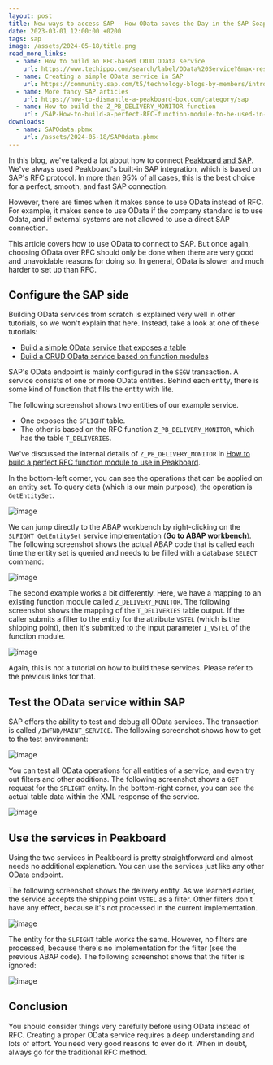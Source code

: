 ```yaml
---
layout: post
title: New ways to access SAP - How OData saves the Day in the SAP Soap Opera
date: 2023-03-01 12:00:00 +0200
tags: sap
image: /assets/2024-05-18/title.png
read_more_links:
  - name: How to build an RFC-based CRUD OData service
    url: https://www.techippo.com/search/label/OData%20Service?&max-results=8
  - name: Creating a simple OData service in SAP
    url: https://community.sap.com/t5/technology-blogs-by-members/introduction-to-odata-and-how-to-implement-them-in-abap/ba-p/13474383
  - name: More fancy SAP articles
    url: https://how-to-dismantle-a-peakboard-box.com/category/sap
  - name: How to build the Z_PB_DELIVERY_MONITOR function
    url: /SAP-How-to-build-a-perfect-RFC-function-module-to-be-used-in-Peakboard.html
downloads:
  - name: SAPOdata.pbmx
    url: /assets/2024-05-18/SAPOdata.pbmx
---
```

In this blog, we've talked a lot about how to connect [Peakboard and SAP](https://how-to-dismantle-a-peakboard-box.com/category/sap). We've always used Peakboard's built-in SAP integration, which is based on SAP's RFC protocol. In more than 95% of all cases, this is the best choice for a perfect, smooth, and fast SAP connection.

However, there are times when it makes sense to use OData instead of RFC. For example, it makes sense to use OData if the company standard is to use Odata, and if external systems are not allowed to use a direct SAP connection. 

This article covers how to use OData to connect to SAP. But once again, choosing OData over RFC should only be done when there are very good and unavoidable reasons for doing so. In general, OData is slower and much harder to set up than RFC.
 
## Configure the SAP side

Building OData services from scratch is explained very well in other tutorials, so we won't explain that here. Instead, take a look at one of these tutorials:

* [Build a simple OData service that exposes a table](https://community.sap.com/t5/technology-blogs-by-members/introduction-to-odata-and-how-to-implement-them-in-abap/ba-p/13474383)
* [Build a CRUD OData service based on function modules](https://www.techippo.com/search/label/OData%20Service?&max-results=8)

SAP's OData endpoint is mainly configured in the `SEGW` transaction. A service consists of one or more OData entities. Behind each entity, there is some kind of function that fills the entity with life.

The following screenshot shows two entities of our example service.
* One exposes the `SFLIGHT` table.
* The other is based on the RFC function `Z_PB_DELIVERY_MONITOR`, which has the table `T_DELIVERIES`.

We've discussed the internal details of `Z_PB_DELIVERY_MONITOR` in [How to build a perfect RFC function module to use in Peakboard](/SAP-How-to-build-a-perfect-RFC-function-module-to-be-used-in-Peakboard.html).

In the bottom-left corner, you can see the operations that can be applied on an entity set. To query data (which is our main purpose), the operation is `GetEntitySet`.

![image](/assets/2024-05-18/010.png)

We can jump directly to the ABAP workbench by right-clicking on the `SLFIGHT GetEntitySet` service implementation (**Go to ABAP workbench**). The following screenshot shows the actual ABAP code that is called each time the entity set is queried and needs to be filled with a database `SELECT` command:

![image](/assets/2024-05-18/020.png)

The second example works a bit differently. Here, we have a mapping to an existing function module called `Z_DELIVERY_MONITOR`. The following screenshot shows the mapping of the `T_DELIVERIES` table output. If the caller submits a filter to the entity for the attribute `VSTEL` (which is the shipping point), then it's submitted to the input parameter `I_VSTEL` of the function module.

![image](/assets/2024-05-18/030.png)

Again, this is not a tutorial on how to build these services. Please refer to the previous links for that.

## Test the OData service within SAP

SAP offers the ability to test and debug all OData services. The transaction is called `/IWFND/MAINT_SERVICE`. The following screenshot shows how to get to the test environment:

![image](/assets/2024-05-18/040.png)

You can test all OData operations for all entities of a service, and even try out filters and other additions. The following screenshot shows a `GET` request for the `SFLIGHT` entity. In the bottom-right corner, you can see the actual table data within the XML response of the service.

![image](/assets/2024-05-18/050.png)

## Use the services in Peakboard

Using the two services in Peakboard is pretty straightforward and almost needs no additional explanation. You can use the services just like any other OData endpoint.

The following screenshot shows the delivery entity. As we learned earlier, the service accepts the shipping point `VSTEL` as a filter. Other filters don't have any effect, because it's not processed in the current implementation.

![image](/assets/2024-05-18/060.png)

The entity for the `SLFIGHT` table works the same. However, no filters are processed, because there's no implementation for the filter (see the previous ABAP code). The following screenshot shows that the filter is ignored:

![image](/assets/2024-05-18/070.png)

## Conclusion

You should consider things very carefully before using OData instead of RFC. Creating a proper OData service requires a deep understanding and lots of effort. You need very good reasons to ever do it. When in doubt, always go for the traditional RFC method.


